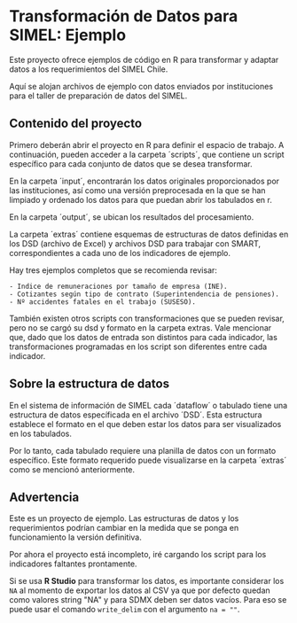 # Transformación de Datos para SIMEL: Ejemplo

Este proyecto ofrece ejemplos de código en R para transformar y adaptar datos a los requerimientos del SIMEL Chile.

Aquí se alojan archivos de ejemplo con datos enviados por instituciones para el taller de preparación de datos del SIMEL.

## Contenido del proyecto

Primero deberán abrir el proyecto en R para definir el espacio de trabajo. A continuación, pueden acceder a la carpeta ´scripts´, que contiene un script específico para cada conjunto de datos que se desea transformar.

En la carpeta ´input´, encontrarán los datos originales proporcionados por las instituciones, así como una versión preprocesada en la que se han limpiado y ordenado los datos para que puedan abrir los tabulados en r. 

En la carpeta ´output´, se ubican los resultados del procesamiento.

La carpeta ´extras´ contiene esquemas de estructuras de datos definidas en los DSD (archivo de Excel) y archivos DSD para trabajar con SMART, correspondientes a cada uno de los indicadores de ejemplo.

Hay tres ejemplos completos que se recomienda revisar: 

	- Indice de remuneraciones por tamaño de empresa (INE).
	- Cotizantes según tipo de contrato (Superintendencia de pensiones).
	- Nº accidentes fatales en el trabajo (SUSESO).

También existen otros scripts con transformaciones que se pueden revisar, pero no se cargó su dsd y formato en  la carpeta extras. Vale mencionar que, dado que los datos de entrada son distintos para cada indicador, las transformaciones programadas en los script son diferentes entre cada indicador. 	

## Sobre la estructura de datos

En el sistema de información de SIMEL cada ´dataflow´ o tabulado tiene una estructura de datos específicada en el archivo ´DSD´. Esta estructura establece el formato en el que deben estar los datos para  ser visualizados en los tabulados. 

Por lo tanto, cada tabulado requiere una planilla de datos con un formato específico. Este formato requerido puede visualizarse en la carpeta ´extras´ como se mencionó anteriormente.

## Advertencia

Este es un proyecto de ejemplo. Las estructuras de datos y los requerimientos podrían cambiar en la medida que se ponga en funcionamiento la versión definitiva. 

Por ahora el proyecto está incompleto, iré cargando los script para los indicadores faltantes prontamente. 

Si se usa **R Studio** para transformar los datos, es  importante considerar los `NA` al momento de exportar los datos al CSV ya que por defecto quedan como valores string "NA" y para SDMX deben ser datos vacíos. Para eso se puede usar el comando `write_delim` con el argumento `na = ""`. 
